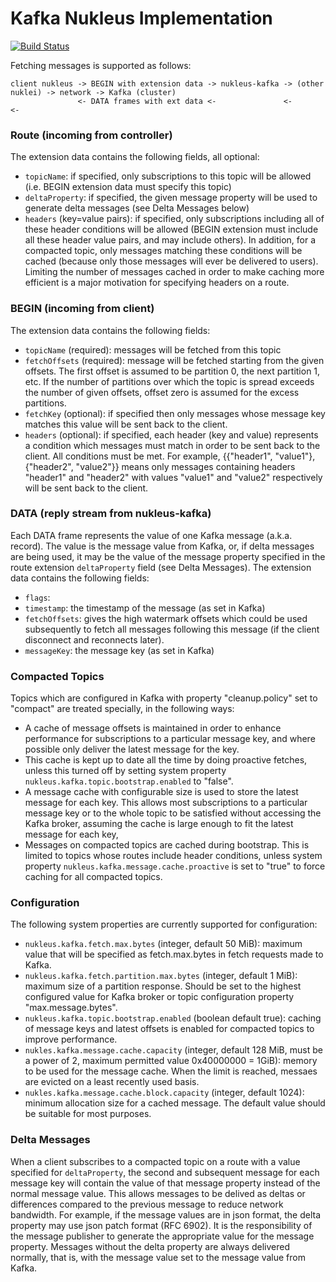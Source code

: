 # Kafka Nukleus Implementation

[![Build Status][build-status-image]][build-status]

[build-status-image]: https://travis-ci.org/reaktivity/nukleus-kafka.java.svg?branch=develop
[build-status]: https://travis-ci.org/reaktivity/nukleus-kafka.java

Fetching messages is supported as follows:

```
client nukleus -> BEGIN with extension data -> nukleus-kafka -> (other nuklei) -> network -> Kafka (cluster)
               <- DATA frames with ext data <-               <-                <-
```
### Route (incoming from controller)

The extension data contains the following fields, all optional:

- `topicName`: if specified, only subscriptions to this topic will be allowed (i.e. BEGIN extension data must specify this topic)
- `deltaProperty`: if specified, the given message property will be used to generate delta messages (see Delta Messages below)
- `headers` (key=value pairs): if specified, only subscriptions including all of these header conditions will be allowed (BEGIN extension must include all these header value pairs, and may include others). In addition, for a compacted topic, only messages matching these conditions will be cached (because only those messages will ever be delivered to users). Limiting the number of messages cached in order to make caching more efficient is a major motivation for specifying headers on a route.

### BEGIN (incoming from client)

The extension data contains the following fields:

- `topicName` (required): messages will be fetched from this topic
- `fetchOffsets` (required): message will be fetched starting from the given offsets. The first offset is assumed to be partition 0, the next partition 1, etc. If the number of partitions over which the topic is spread exceeds the number of given offsets, offset zero is assumed for the excess partitions.
- `fetchKey` (optional): if specified then only messages whose message key matches this value will be sent back to the client.
- `headers` (optional): if specified, each header (key and value) represents a condition which messages must match in order to be sent back to the client. All conditions must be met. For example, {{"header1", "value1"}, {"header2", "value2"}} means only messages containing headers "header1" and "header2" with values "value1" and "value2" respectively will be sent back to the client.

### DATA (reply stream from nukleus-kafka)

Each DATA frame represents the value of one Kafka message (a.k.a. record). The value is the message value from Kafka, or, if delta messages are being used, it may be the value of the message property specified in the route extension `deltaProperty` field (see Delta Messages). The extension data contains the following fields:
- `flags`: 
- `timestamp`: the timestamp of the message (as set in Kafka)
- `fetchOffsets`: gives the high watermark offsets which could be used subsequently to fetch all messages following this message (if the client disconnect and reconnects later).
- `messageKey`: the message key (as set in Kafka)

### Compacted Topics

Topics which are configured in Kafka with property "cleanup.policy" set to "compact" are treated specially, in the following ways:

- A cache of message offsets is maintained in order to enhance performance for subscriptions to a particular message key, and where possible only deliver the latest message for the key.
- This cache is kept up to date all the time by doing proactive fetches, unless this turned off by setting system property `nukleus.kafka.topic.bootstrap.enabled` to "false".
- A message cache with configurable size is used to store the latest message for each key.  This allows most subscriptions to a particular message key or to the whole topic to be satisfied without accessing the Kafka broker, assuming the cache is large enough to fit the latest message for each key, 
- Messages on compacted topics are cached during bootstrap. This is limited to topics whose routes include header conditions, unless system property `nukleus.kafka.message.cache.proactive` is set to "true" to force caching for all compacted topics.

### Configuration

The following system properties are currently supported for configuration:

- `nukleus.kafka.fetch.max.bytes` (integer, default 50 MiB): maximum value that will be specified as fetch.max.bytes in fetch requests made to Kafka.
- `nukleus.kafka.fetch.partition.max.bytes` (integer, default 1 MiB): maximum size of a partition response. Should be set to the highest configured value for Kafka broker or topic configuration property "max.message.bytes".
- `nukleus.kafka.topic.bootstrap.enabled` (boolean default true): caching of message keys and latest offsets is enabled for compacted topics to improve performance.
- `nukles.kafka.message.cache.capacity` (integer, default 128 MiB, must be a power of 2, maximum permitted value 0x40000000 = 1GiB): memory to be used for the message cache. When the limit is reached, messaes are evicted on a least recently used basis.
- `nukles.kafka.message.cache.block.capacity` (integer, default 1024): minimum allocation size for a cached message. The default value should be suitable for most purposes.

### Delta Messages
When a client subscribes to a compacted topic on a route with a value specified for `deltaProperty`, the second and subsequent message for each message key will contain the value of that message property instead of the normal message value. This allows messages to be delived as deltas or differences compared to the previous message to reduce network bandwidth. For example, if the message values are in json format, the delta property may use json patch format (RFC  6902). It is the responsibility of the message publisher to generate the appropriate value for the message property. Messages without the delta property are always delivered normally, that is, with the message value set to the message value from Kafka.
